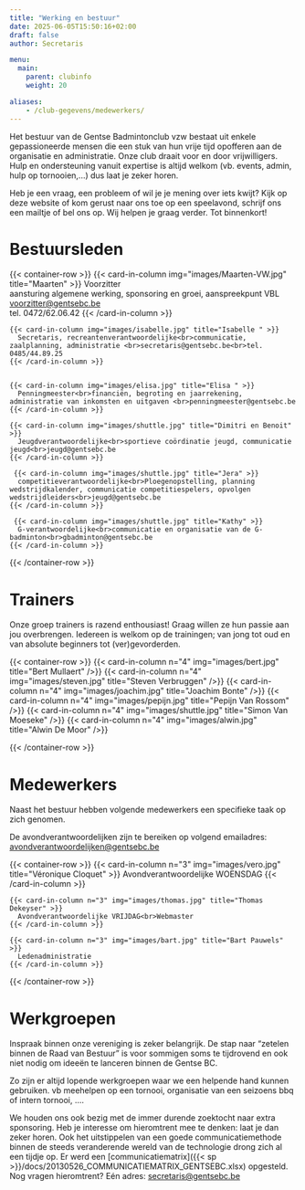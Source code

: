 ```yaml
---
title: "Werking en bestuur"
date: 2025-06-05T15:50:16+02:00
draft: false
author: Secretaris

menu:
  main:
    parent: clubinfo
    weight: 20

aliases:
    - /club-gegevens/medewerkers/       
---
```



Het bestuur van de Gentse Badmintonclub vzw bestaat uit enkele gepassioneerde mensen die een stuk van hun vrije tijd opofferen aan de organisatie en administratie. Onze club draait voor en door vrijwilligers. Hulp en ondersteuning vanuit expertise is altijd welkom (vb. events, admin, hulp op tornooien,...) dus laat je zeker horen. 

Heb je een vraag, een probleem of wil je je mening over iets kwijt? Kijk op deze website of kom gerust naar ons toe op een speelavond, schrijf ons een mailtje of bel ons op. Wij helpen je graag verder. Tot binnenkort!


# Bestuursleden
{{< container-row >}}
    {{< card-in-column img="images/Maarten-VW.jpg" title="Maarten" >}}
      Voorzitter<br>aansturing algemene werking, sponsoring en groei, aanspreekpunt VBL <br>voorzitter@gentsebc.be<br>tel. 0472/62.06.42
    {{< /card-in-column >}}

    {{< card-in-column img="images/isabelle.jpg" title="Isabelle " >}}
      Secretaris, recreantenverantwoordelijke<br>communicatie, zaalplanning, administratie <br>secretaris@gentsebc.be<br>tel. 0485/44.89.25
    {{< /card-in-column >}}


    {{< card-in-column img="images/elisa.jpg" title="Elisa " >}}
      Penningmeester<br>financiën, begroting en jaarrekening, administratie van inkomsten en uitgaven <br>penningmeester@gentsebc.be
    {{< /card-in-column >}}

    {{< card-in-column img="images/shuttle.jpg" title="Dimitri en Benoit" >}}
      Jeugdverantwoordelijke<br>sportieve coördinatie jeugd, communicatie jeugd<br>jeugd@gentsebc.be
    {{< /card-in-column >}}

     {{< card-in-column img="images/shuttle.jpg" title="Jera" >}}
      competitieverantwoordelijke<br>Ploegenopstelling, planning wedstrijdkalender, communicatie competitiespelers, opvolgen wedstrijdleiders<br>jeugd@gentsebc.be
    {{< /card-in-column >}}

     {{< card-in-column img="images/shuttle.jpg" title="Kathy" >}}
      G-verantwoordelijke<br>communicatie en organisatie van de G-badminton<br>gbadminton@gentsebc.be
    {{< /card-in-column >}}



{{< /container-row >}}

# Trainers
Onze groep trainers is razend enthousiast! Graag willen ze hun passie aan jou overbrengen. Iedereen is welkom op de trainingen; van jong tot oud en van absolute beginners tot (ver)gevorderden. 

{{< container-row >}}
   {{< card-in-column n="4" img="images/bert.jpg" title="Bert Mullaert" />}}
    {{< card-in-column n="4" img="images/steven.jpg" title="Steven Verbruggen" />}}
    {{< card-in-column n="4" img="images/joachim.jpg" title="Joachim Bonte" />}}
       {{< card-in-column n="4" img="images/pepijn.jpg" title="Pepijn Van Rossom" />}}
        {{< card-in-column n="4" img="images/shuttle.jpg" title="Simon Van Moeseke" />}}
         {{< card-in-column n="4" img="images/alwin.jpg" title="Alwin De Moor" />}}
   
   
{{< /container-row >}}

# Medewerkers
Naast het bestuur hebben volgende medewerkers een specifieke taak op zich genomen.

De avondverantwoordelijken zijn te bereiken op volgend emailadres: avondverantwoordelijken@gentsebc.be


{{< container-row >}}
    {{< card-in-column n="3" img="images/vero.jpg" title="Véronique Cloquet" >}}
      Avondverantwoordelijke WOENSDAG
    {{< /card-in-column >}}

    {{< card-in-column n="3" img="images/thomas.jpg" title="Thomas Dekeyser" >}}
      Avondverantwoordelijke VRIJDAG<br>Webmaster
    {{< /card-in-column >}}

    {{< card-in-column n="3" img="images/bart.jpg" title="Bart Pauwels" >}}
      Ledenadministratie
    {{< /card-in-column >}}

{{< /container-row >}}




# Werkgroepen
Inspraak binnen onze vereniging is zeker belangrijk. De stap naar “zetelen binnen de Raad van Bestuur” is voor sommigen soms te tijdrovend en ook niet nodig om ideeën te lanceren binnen de Gentse BC.

Zo zijn er altijd lopende werkgroepen waar we een helpende hand kunnen gebruiken. vb meehelpen op een tornooi, organisatie van een seizoens bbq of intern tornooi, ....

We houden ons ook bezig met de immer durende zoektocht naar extra sponsoring. Heb je interesse om hieromtrent mee te denken: laat je dan zeker horen.
Ook het uitstippelen van een goede communicatiemethode binnen de steeds veranderende wereld van de technologie drong zich al een tijdje op. Er werd  een [communicatiematrix]({{< sp >}}/docs/20130526_COMMUNICATIEMATRIX_GENTSEBC.xlsx) opgesteld. Nog vragen hieromtrent? Eén adres: secretaris@gentsebc.be
